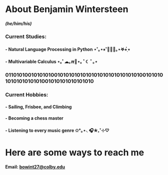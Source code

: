 # About Benjamin Wintersteen
##### (he/him/his)
### Current Studies:
#### - Natural Language Processing in Python ⋆˚｡⋆⭒˚👨🏻‍💻｡⋆𖤐⭒๋࣭ ⭑
#### - Multivariable Calculus ⋆｡ﾟ☁︎｡𝞹🥧⋆｡ ﾟ☾ ﾟ｡⋆
### 01101010010101010010101010101010101010101010101001010101010101010101001010101010101010
### Current Hobbies:
#### - Sailing, Frisbee, and Climbing
#### - Becoming a chess master
#### - Listening to every music genre ✩°｡⋆⸜ 🎧✮₊˚⊹♡
# Here are some ways to reach me
#### Email: bowint27@colby.edu



<!--
**benjamin-wintersteen/benjamin-wintersteen** is a ✨ _special_ ✨ repository because its `README.md` (this file) appears on your GitHub profile.

Here are some ideas to get you started:

- 🔭 I’m currently working on ...
- 🌱 I’m currently learning ...
- 👯 I’m looking to collaborate on ...
- 🤔 I’m looking for help with ...
- 💬 Ask me about ...
- 📫 How to reach me: ...
- 😄 Pronouns: ...
- ⚡ Fun fact: ...
-->
